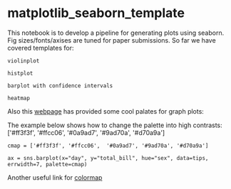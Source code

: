 # matplotlib_seaborn_template


This notebook is to develop a pipeline for generating plots using seaborn. Fig sizes/fonts/axises are tuned for paper submissions.
So far we have covered templates for:
```
violinplot

histplot

barplot with confidence intervals

heatmap
```
Also this [webpage](https://www.color-hex.com/color-palettes/popular.php) has provided some cool palates for graph plots:

The example below shows how to change the palette into high contrasts:  ['#ff3f3f', '#ffcc06',  '#0a9ad7', '#9ad70a', '#d70a9a']
 
    cmap = ['#ff3f3f', '#ffcc06',  '#0a9ad7', '#9ad70a', '#d70a9a']
    
    ax = sns.barplot(x="day", y="total_bill", hue="sex", data=tips, errwidth=7, palette=cmap)
    
  
Another useful link for [colormap](https://pod.hatenablog.com/entry/2018/09/20/212527)
                 
